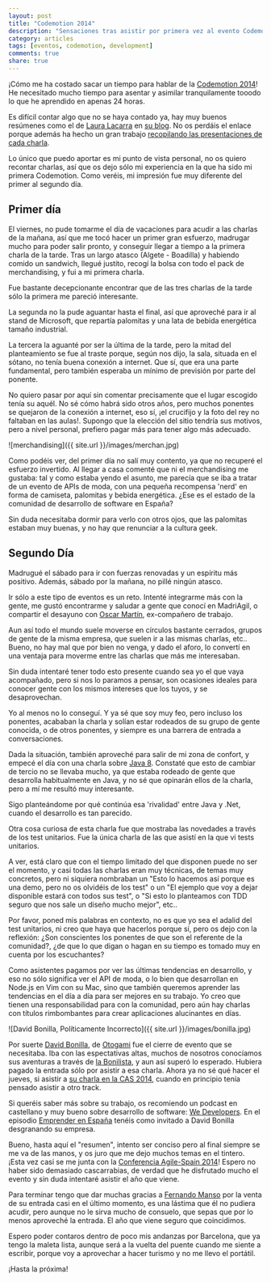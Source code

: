 ```yaml
---
layout: post
title: "Codemotion 2014"
description: "Sensaciones tras asistir por primera vez al evento Codemotion"
category: articles
tags: [eventos, codemotion, development]
comments: true
share: true
---
```


¡Cómo me ha costado sacar un tiempo para hablar de la [Codemotion 2014](http://2014.codemotion.es/es/)!
He necesitado mucho tiempo para asentar y asimilar tranquilamente tooodo lo que he aprendido en apenas 24 horas.

Es difícil contar algo que no se haya contado ya, hay muy buenos resúmenes como el de [Laura Lacarra](https://twitter.com/LauraLacarra) en [su blog](http://softwareyotrasdesvirtudes.com/2014/11/27/retro-codemotion-2n/). No os perdáis el enlace porque además ha hecho un gran trabajo [recopilando las presentaciones de cada charla](https://twitter.com/LauraLacarra/status/536609894817103872).

Lo único que puedo aportar es mi punto de vista personal, no os quiero recontar charlas, así que os dejo sólo mi experiencia en la que ha sido mi primera Codemotion. 
Como veréis, mi impresión fue muy diferente del primer al segundo día.

## Primer día

El viernes, no pude tomarme el día de vacaciones para acudir a las charlas de la mañana, así que me tocó hacer un primer gran esfuerzo, madrugar mucho para poder salir pronto, y conseguir llegar a tiempo a la primera charla de la tarde. Tras un largo atasco (Algete - Boadilla) y habiendo comido un sandwich, llegué justito, recogí la bolsa con todo el pack de merchandising, y fui a mi primera charla.

Fue bastante decepcionante encontrar que de las tres charlas de la tarde sólo la primera me pareció interesante. 

La segunda no la pude aguantar hasta el final, así que aproveché para ir al stand de Microsoft, que repartía palomitas y una lata de bebida energética tamaño industrial.

La tercera la aguanté por ser la última de la tarde, pero la mitad del planteamiento se fue al traste porque, según nos dijo, la sala, situada en el sótano, no tenía buena conexión a internet. Que sí, que era una parte fundamental, pero también esperaba un mínimo de previsión por parte del ponente.

No quiero pasar por aquí sin comentar precisamente que el lugar escogido tenía su aquél. No sé cómo habrá sido otros años, pero muchos ponentes se quejaron de la conexión a internet, eso sí, ¡el crucifijo y la foto del rey no faltaban en las aulas!. Supongo que la elección del sitio tendría sus motivos, pero a nivel personal, prefiero pagar más para tener algo más adecuado.

![merchandising]({{ site.url }}/images/merchan.jpg)

Como podéis ver, del primer día no salí muy contento, ya que no recuperé el esfuerzo invertido. Al llegar a casa comenté que ni el merchandising me gustaba: tal y como estaba yendo el asunto, me parecía que se iba a tratar de un evento de APIs de moda, con una pequeña recompensa 'nerd' en forma de camiseta, palomitas y bebida energética. ¿Ese es el estado de la comunidad de desarrollo de software en España?

Sin duda necesitaba dormir para verlo con otros ojos, que las palomitas estaban muy buenas, y no hay que renunciar a la cultura geek.

## Segundo Día

Madrugué el sábado para ir con fuerzas renovadas y un espíritu más positivo. Además, sábado por la mañana, no pillé ningún atasco.

Ir sólo a este tipo de eventos es un reto. Intenté integrarme más con la gente, me gustó encontrarme y saludar a gente que conocí en MadriAgil, o compartir el desayuno con [Oscar Martín](https://twitter.com/okrmartin), ex-compañero de trabajo.

Aun así todo el mundo suele moverse en círculos bastante cerrados, grupos de gente de la misma empresa, que suelen ir a las mismas charlas, etc.. Bueno, no hay mal que por bien no venga, y dado el aforo, lo convertí en una ventaja para moverme entre las charlas que más me interesaban.

Sin duda intentaré tener todo esto presente cuando sea yo el que vaya acompañado, pero si nos lo paramos a pensar, son ocasiones ideales para conocer gente con los mismos intereses que los tuyos, y se desaprovechan. 

Yo al menos no lo conseguí. Y ya sé que soy muy feo, pero incluso los ponentes, acababan la charla y solían estar rodeados de su grupo de gente conocida, o de otros ponentes, y siempre es una barrera de entrada a conversaciones.

Dada la situación, también aproveché para salir de mi zona de confort, y empecé el día con una charla sobre [Java 8](http://www.javahispano.org/portada/2014/3/22/novedades-y-nuevas-caracteristicas-de-java-8.html). Constaté que esto de cambiar de tercio no se llevaba mucho, ya que estaba rodeado de gente que desarrolla habitualmente en Java, y no sé que opinarán ellos de la charla, pero a mí me resultó muy interesante. 

Sigo planteándome por qué continúa esa 'rivalidad' entre Java y .Net, cuando el desarrollo es tan parecido.

Otra cosa curiosa de esta charla fue que mostraba las novedades a través de los test unitarios. Fue la única charla de las que asistí en la que vi tests unitarios.

A ver, está claro que con el tiempo limitado del que disponen puede no ser el momento, y casi todas las charlas eran muy técnicas, de temas muy concretos, pero ni siquiera nombraban un "Esto lo hacemos así porque es una demo, pero no os olvidéis de los test" o un "El ejemplo que voy a dejar disponible estará con todos sus test", o "Si esto lo planteamos con TDD seguro que nos sale un diseño mucho mejor", etc.. 

Por favor, poned mis palabras en contexto, no es que yo sea el adalid del test unitarios, ni creo que haya que hacerlos porque sí, pero os dejo con la reflexión: ¿Son conscientes los ponentes de que son el referente de la comunidad?, ¿de que lo que digan o hagan en su tiempo es tomado muy en cuenta por los escuchantes?

Como asistentes pagamos por ver las últimas tendencias en desarrollo, y eso no sólo significa ver el API de moda, o lo bien que desarrollan en Node.js en Vim con su Mac, sino que también queremos aprender las tendencias en el día a día para ser mejores en su trabajo. Yo creo que tienen una responsabilidad para con la comunidad, pero aún hay charlas con títulos rimbombantes para crear aplicaciones alucinantes en días.

![David Bonilla, Políticamente Incorrecto]({{ site.url }}/images/bonilla.jpg)

Por suerte [David Bonilla](https://twitter.com/david_bonilla), de [Otogami](https://www.otogami.com/) fue el cierre de evento que se necesitaba. Iba con las espectativas altas, muchos de nosotros conocíamos sus aventuras a través de [la Bonilista](http://us2.campaign-archive2.com/home/?u=374c664073e1a1fa3deca53b4&id=e67967d43f), y aun así superó lo esperado. Hubiera pagado la entrada sólo por asistir a esa charla. Ahora ya no sé qué hacer el jueves, si asistir a [su charla en la CAS 2014](http://cas2014.agile-spain.org/sessions/sesion-1h-removing-friction-providing-transparency-lessons-learned-building-a-price-comparison-engine-for-2-years-david-bonilla-2/), cuando en principio tenía pensado asistir a otro track.

Si queréis saber más sobre su trabajo, os recomiendo un podcast en castellano y muy bueno sobre desarrollo de software: [We Developers](http://wedevelopers.com/). En el episodio [Emprender en España](http://wedevelopers.com/2013/06/11/we-developers-021-emprender-en-espana/) tenéis como invitado a David Bonilla desgranando su empresa.

Bueno, hasta aquí el "resumen", intento ser conciso pero al final siempre se me va de las manos, y os juro que me dejo muchos temas en el tintero. ¡Esta vez casi se me junta con la [Conferencia Agile-Spain 2014](http://cas2014.agile-spain.org/)!
Espero no haber sido demasiado cascarrabias, de verdad que he disfrutado mucho el evento y sin duda intentaré asistir el año que viene.

Para terminar tengo que dar muchas gracias a [Fernando Manso](https://twitter.com/brok3r) por la venta de su entrada casi en el último momento, es una lástima que él no pudiera acudir, pero aunque no le sirva mucho de consuelo, que sepas que por lo menos aproveché la entrada. El año que viene seguro que coincidimos.

Espero poder contaros dentro de poco mis andanzas por Barcelona, que ya tengo la maleta lista, aunque será a la vuelta del puente cuando me siente a escribir, porque voy a aprovechar a hacer turismo y no me llevo el portátil.

¡Hasta la próxima!